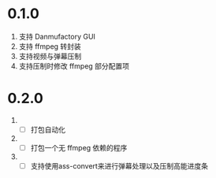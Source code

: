 # 0.1.0

1. 支持 Danmufactory GUI
2. 支持 ffmpeg 转封装
3. 支持视频与弹幕压制
4. 支持压制时修改 ffmpeg 部分配置项

# 0.2.0

1. - [ ] 打包自动化
2. - [ ] 打包一个无 ffmpeg 依赖的程序
3. - [ ] 支持使用ass-convert来进行弹幕处理以及压制高能进度条
